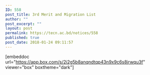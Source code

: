 ```yaml
---
ID: 558
post_title: 3rd Merit and Migration List
author: ""
post_excerpt: ""
layout: post
permalink: https://tecn.ac.bd/notices/558
published: true
post_date: 2018-01-24 09:11:57
---
```

[embeddoc url="https://app.box.com/s/2i2g5b8anqndtqp43n9x9c6s8jrwqu3f" viewer="box"  boxtheme="dark"]